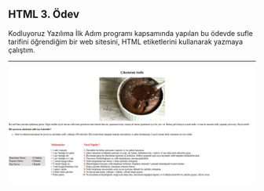 ## HTML 3. Ödev
Kodluyoruz Yazılıma İlk Adım programı kapsamında yapılan bu ödevde sufle tarifini öğrendiğim bir web sitesini, HTML etiketlerini kullanarak yazmaya çalıştım.

---

![site](tarif.jpg)